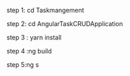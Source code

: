  step 1: cd Taskmangement

 step 2: cd AngularTaskCRUDApplication

 step 3 : yarn install

 step 4 :ng build

 step 5:ng s
